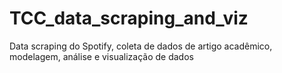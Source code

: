 # TCC_data_scraping_and_viz
Data scraping do Spotify, coleta de dados de artigo acadêmico, modelagem, análise e visualização de dados

